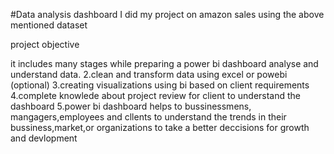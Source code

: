 #Data analysis dashboard 
I did my project on amazon sales using the above mentioned dataset 

project objective

it includes many stages while preparing a power bi dashboard 
analyse and understand data.
2.clean and transform data using excel or powebi (optional)
3.creating visualizations using bi based on client requirements
4.complete knowlede about project review for client to understand the dashboard
5.power bi dashboard helps to bussinessmens, mangagers,employees and cllents to understand the trends in their bussiness,market,or organizations to take a better deccisions for growth and devlopment

